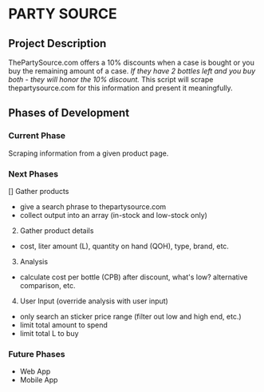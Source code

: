 # PARTY SOURCE 
## Project Description
ThePartySource.com offers a 10% discounts when a case is bought or you buy the remaining amount of a case.
_If they have 2 bottles left and you buy both - they will honor the 10% discount._
This script will scrape thepartysource.com for this information and present it meaningfully.

## Phases of Development

### Current Phase
Scraping information from a given product page.

### Next Phases
[] Gather products
  * give a search phrase to thepartysource.com
  * collect output into an array (in-stock and low-stock only)
2. Gather product details
  * cost,  liter amount (L), quantity on hand (QOH), type, brand, etc.
3. Analysis
  * calculate cost per bottle (CPB) after discount,  what's low? alternative comparison, etc.
4. User Input (override analysis with user input)
  * only search an sticker price range (filter out low and high end, etc.)
  * limit total amount to spend
  * limit total L to buy

### Future Phases
* Web App
* Mobile App